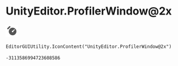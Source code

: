 # UnityEditor.ProfilerWindow@2x
![](/img/UnityEditor.ProfilerWindow@2x.png)

``` CSharp
EditorGUIUtility.IconContent("UnityEditor.ProfilerWindow@2x")
```
```
-3113586994723608586
```
